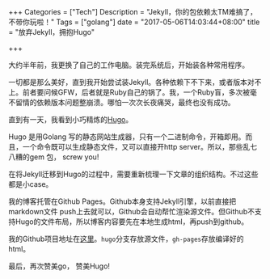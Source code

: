 +++
Categories = ["Tech"]
Description = "Jekyll，你的包依赖太TM难搞了，不带你玩啦！"
Tags = ["golang"]
date = "2017-05-06T14:03:44+08:00"
title = "放弃Jekyll，拥抱Hugo"

+++

大约半年前，我更换了自己的工作电脑。装完系统后，开始装各种常用程序。    

一切都是那么美好，直到我开始尝试装Jekyll。各种依赖下不下来，或者版本对不上。前者要问候GFW，后者就是Ruby自己的锅了。我，一个Ruby盲，多次被毫不留情的依赖版本问题整崩溃。哪怕一次次长夜痛哭，最终也没有成功。   

直到有一天，我看到小巧精炼的[Hugo](https://gohugo.io/)。   

Hugo 是用Golang 写的静态网站生成器，只有一个二进制命令，开箱即用。而且，一个命令既可以生成静态文件，又可以直接开http server。所以，那些乱七八糟的gem 包， screw you!  

在将Jekyll迁移到Hugo的过程中，需要重新梳理一下文章的组织结构。不过这些都是小case。   

我的博客托管在Github Pages。Github本身支持Jekyll引擎，以前直接把markdown文件 push上去就可以，Github会自动帮忙渲染源文件。但Github不支持Hugo的文件布局，所以博客内容要先在本地生成html，再push到github。   

我的Github项目地址在[这里](https://github.com/yuantops/blog/)。`hugo`分支存放源文件，`gh-pages`存放编译好的html。   

最后，再次赞美go， 赞美Hugo!  
